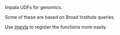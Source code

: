 Impala UDFs for genomics.

Some of these are based on Broad Institute queries.

Use [impyla](https://github.com/laserson/impyla) to register the functions more easily.
